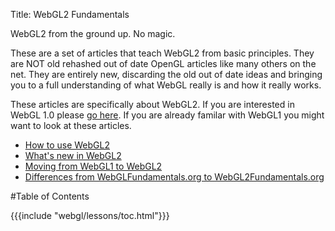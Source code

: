Title: WebGL2 Fundamentals

WebGL2 from the ground up. No magic.

These are a set of articles that teach WebGL2 from basic principles.
They are NOT old rehashed out of date OpenGL articles like many others on the net.
They are entirely new, discarding the old out of date ideas and bringing you
to a full understanding of what WebGL really is and how it really works.

These articles are specifically about WebGL2.
If you are interested in WebGL 1.0 please [go here](https://webglfundamentals.org).
If you are already familar with WebGL1 you might want to look at these articles.

<ul>
<li><a href="/webgl/lessons/webgl-getting-webgl2.html">How to use WebGL2</a></li>
<li><a href="/webgl/lessons/webgl2-whats-new.html">What's new in WebGL2</a></li>
<li><a href="/webgl/lessons/webgl1-to-webgl2.html">Moving from WebGL1 to WebGL2</a></li>
<li><a href="/webgl/lessons/webgl1-to-webgl2-fundamentals.html">Differences from WebGLFundamentals.org to WebGL2Fundamentals.org</a></li>
</ul>

#Table of Contents

{{{include "webgl/lessons/toc.html"}}}


<!--

{{{table_of_contents}}}

-->




